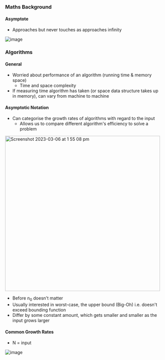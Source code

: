 ### Maths Background

#### Asymptote
* Approaches but never touches as approaches infinity

![image](https://user-images.githubusercontent.com/39176556/223015349-65f6d998-6aff-4a1c-be61-c3753f280997.png)


### Algorithms

#### General
* Worried about performance of an algorithm (running time & memory space)
  * Time and space complexity
* If measuring time algorithm has taken (or space data structure takes up in memory), can vary from machine to machine

#### Asymptotic Notation
* Can categorise the growth rates of algorithms with regard to the input
  * Allows us to compare different algorithm's efficiency to solve a problem
<img width="501" alt="Screenshot 2023-03-06 at 1 55 08 pm" src="https://user-images.githubusercontent.com/39176556/223016634-ddcfc65b-5df7-4c6e-b662-f44af3386cb3.png">

* Before n<sub>0</sub> doesn't matter
* Usually interested in worst-case, the upper bound (Big-Oh) i.e. doesn't exceed bounding function
* Differ by some constant amount, which gets smaller and smaller as the input grows larger

#### Common Growth Rates
* N = input

![image](https://user-images.githubusercontent.com/39176556/223018262-2856e510-dd71-4720-8d50-2ac709246362.png)
